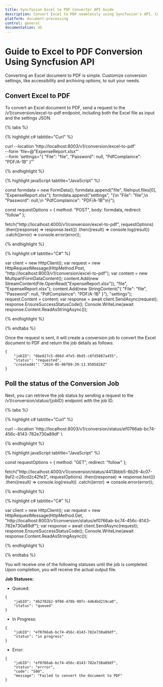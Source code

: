 ```yaml
---
title: Syncfusion Excel to PDF Converter API Guide
description: Convert Excel to PDF seamlessly using Syncfusion's API. Customize settings, monitor job status, and integrate effortlessly into your applications.
platform: document-processing
control: general
documentation: UG
---
```

# Guide to Excel to PDF Conversion Using Syncfusion API

Converting an Excel document to PDF is simple. Customize conversion settings, like accessibility and archiving options, to suit your needs.

## Convert Excel to PDF

To convert an Excel document to PDF, send a request to the /v1/conversion/excel-to-pdf endpoint, including both the Excel file as input and the settings JSON.

{% tabs %}

{% highlight c# tabtitle="Curl" %}

curl --location 'http://localhost:8003/v1/conversion/excel-to-pdf' \
--form 'file=@"ExpenseReport.xlsx"' \
--form 'settings="{
  \"File\": \"file\",
  \"Password\": null,
  \"PdfComplaince\": \"PDF/A-1B\"
}"'

{% endhighlight %}

{% highlight javaScript tabtitle="JavaScript" %}

const formdata = new FormData();
formdata.append("file", fileInput.files[0], "ExpenseReport.xlsx");
formdata.append("settings", "{\n  \"File\": \"file\",\n  \"Password\": null,\n  \"PdfComplaince\": \"PDF/A-1B\"\n}");

const requestOptions = {
  method: "POST",
  body: formdata,
  redirect: "follow"
};

fetch("http://localhost:4000/v1/conversion/excel-to-pdf", requestOptions)
  .then((response) => response.text())
  .then((result) => console.log(result))
  .catch((error) => console.error(error));

{% endhighlight %} 

{% highlight c# tabtitle="C#" %}

var client = new HttpClient();
var request = new HttpRequestMessage(HttpMethod.Post, "http://localhost:8003/v1/conversion/excel-to-pdf");
var content = new MultipartFormDataContent();
content.Add(new StreamContent(File.OpenRead("ExpenseReport.xlsx")), "file", "ExpenseReport.xlsx");
content.Add(new StringContent("{
  \"File\": \"file\",
  \"Password\": null,
  \"PdfComplaince\": \"PDF/A-1B\"
}"), "settings");
request.Content = content;
var response = await client.SendAsync(request);
response.EnsureSuccessStatusCode();
Console.WriteLine(await response.Content.ReadAsStringAsync());

{% endhighlight %} 

{% endtabs %}

Once the request is sent, it will create a conversion job to convert the Excel document to PDF and return the job details as follows:

```
{
    "jobID": "6be827c5-d86d-4fe5-9bd5-c8fd5887a455",
    "status": "requested",
    "createdAt": "2024-05-06T09:39:13.9505828Z"
}
```
## Poll the status of the Conversion Job

Next, you can retrieve the job status by sending a request to the /v1/conversion/status/{jobID} endpoint with the job ID.

{% tabs %}

{% highlight c# tabtitle="Curl" %}

curl --location 'http://localhost:8003/v1/conversion/status/ef0766ab-bc74-456c-8143-782e730a89df' \

{% endhighlight %}

{% highlight javaScript tabtitle="JavaScript" %}

const requestOptions = {
  method: "GET",
  redirect: "follow"
};

fetch("http://localhost:4000/v1/conversion/status/4413bbb5-6b26-4c07-9af2-c26cd2c42fe3", requestOptions)
  .then((response) => response.text())
  .then((result) => console.log(result))
  .catch((error) => console.error(error));

{% endhighlight %} 

{% highlight c# tabtitle="C#" %}

var client = new HttpClient();
var request = new HttpRequestMessage(HttpMethod.Get, "http://localhost:8003/v1/conversion/status/ef0766ab-bc74-456c-8143-782e730a89df");
var response = await client.SendAsync(request);
response.EnsureSuccessStatusCode();
Console.WriteLine(await response.Content.ReadAsStringAsync());

{% endhighlight %} 

{% endtabs %}

You will receive one of the following statuses until the job is completed. Upon completion, you will receive the actual output file.

**Job Statuses:**

- Queued:

```
{
    "jobID": "4b2782b2-9f08-478b-98fc-4464bd219ca0",
    "status": "queued"
}
```
- In Progress:

```
{
    "jobID": "ef0766ab-bc74-456c-8143-782e730a89df",
    "status": "in progress"
}
```
- Error:

```
{
    "jobID": "ef0766ab-bc74-456c-8143-782e730a89df",
    "status": "errror",
    "code": "500",
    "message": "Failed to convert the document to PDF"        
}
```
